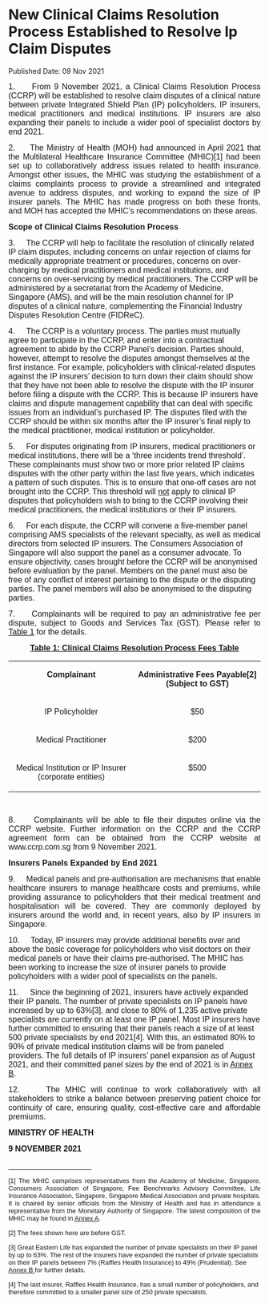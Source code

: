<html>
    <meta http-equiv="Content-Type" content="text/html; charset=utf-8"/>
    <meta charset="utf-8"/>
    <title>New Clinical Claims Resolution Process Established to Resolve Ip Claim Disputes</title>
    <body><h1>New Clinical Claims Resolution Process Established to Resolve Ip Claim Disputes</h1>
    <p>Published Date: 09 Nov 2021</p> <p style="margin-left: 0in; text-align: justify;"><span style="font-family: Arial; font-size: 16px;">1.&nbsp; &nbsp; &nbsp;From 9 November 2021, a Clinical Claims Resolution Process (CCRP) will be established to resolve claim disputes of a clinical nature between private Integrated Shield Plan (IP) policyholders, IP insurers, medical practitioners and medical institutions. IP insurers are also expanding their panels to include a wider pool of specialist doctors by end 2021. </span></p> <p style="margin-left: 0in; text-align: justify;"><span style="font-size: 16px; font-family: Arial;">2.&nbsp; &nbsp; &nbsp;</span><span style="font-family: Arial; font-size: 16px; text-align: left;">The Ministry of Health (MOH) had announced in April 2021 that the Multilateral Healthcare Insurance Committee (MHIC)[1]</span><span style="font-family: Arial; font-size: 16px; text-align: left;">&nbsp;</span><span style="font-family: Arial; font-size: 16px; text-align: left;">had been set up to collaboratively address issues related to health insurance. Amongst other issues, the MHIC was studying the establishment of a claims complaints process to provide a streamlined and integrated avenue to address disputes, and working to expand the size of IP insurer panels. The MHIC has made progress on both these fronts, and MOH has accepted the MHIC’s recommendations on these areas.</span></p><p style="text-align: justify;"><p><strong style="font-family: Arial; font-size: 16px;">Scope of Clinical Claims Resolution Process</strong><br></p><p><span style="font-size: 16px; font-family: Arial;">3.&nbsp; &nbsp; &nbsp;</span><span style="font-family: Arial; font-size: 16px;">The CCRP will help to facilitate the resolution of clinically related IP claim disputes, including concerns on unfair rejection of claims for medically appropriate treatment or procedures, concerns on over-charging by medical practitioners and medical institutions, and concerns on over-servicing by medical practitioners. The CCRP will be administered by a secretariat from the Academy of Medicine, Singapore (AMS), and will be the main resolution channel for IP disputes of a clinical nature, complementing the Financial Industry Disputes Resolution Centre (FIDReC).</span></p></p><p style="text-align: justify;"><p><span style="font-size: 16px; font-family: Arial;">4.&nbsp; &nbsp; &nbsp;</span><span style="font-size: 16px; font-family: Arial;">The CCRP is a voluntary process. The parties must mutually agree to participate in the CCRP, and enter into a contractual agreement to abide by the CCRP Panel’s decision. Parties </span><span style="font-size: 16px; font-family: Arial;">should, however, attempt to resolve the disputes amongst themselves at the first instance. For example, policyholders with clinical-related disputes against the IP insurers’ decision to turn down their claim should show that they have not been able to resolve the dispute with the IP insurer before filing a dispute with the CCRP. This is because IP insurers have claims and dispute management capability that can deal with specific issues from an individual’s purchased IP. The&nbsp;disputes filed with the CCRP should be within six months after the IP insurer’s final reply to the medical practitioner, medical institution or policyholder.</span></p></p><p style="text-align: justify;"><p><span style="font-size: 16px; font-family: Arial;">5.&nbsp; &nbsp; &nbsp;</span><span style="font-size: 16px; font-family: Arial;">For disputes originating from IP insurers, medical practitioners or medical institutions, there will be a ‘three incidents trend threshold’. </span><span style="font-size: 16px; font-family: Arial;">These complainants must show two or more prior related IP claims disputes with the other party within the last five years, which indicates a pattern of such disputes. This is to ensure that one-off cases are not brought into the CCRP. This threshold will <u>not</u> apply to clinical IP disputes that policyholders wish to bring to the CCRP involving their medical practitioners, the medical institutions or their IP insurers.</span></p></p><p style="text-align: justify;"><p><span style="font-size: 16px; font-family: Arial;">6.&nbsp; &nbsp; &nbsp;</span><span style="font-family: Arial; font-size: 16px;">For each dispute, the CCRP will convene a five-member panel comprising AMS specialists of the relevant specialty, as well as medical directors from selected IP insurers. The Consumers Association of Singapore will also support the panel as a consumer advocate. To ensure objectivity, cases brought before the CCRP will be anonymised before evaluation by the panel. Members on the panel must also be free of any conflict of interest pertaining to the dispute or the disputing parties. The panel members will also be anonymised to the disputing parties.</span></p></p><p><p style="text-align: justify;"><span style="font-size: 16px; font-family: Arial;">7.&nbsp; &nbsp; &nbsp;</span><span style="font-family: Arial; font-size: 16px;">Complainants will be required to pay an administrative fee per dispute, subject to Goods and Services Tax (GST). Please refer to </span><u style="font-family: Arial; font-size: 16px;">Table 1</u><span style="font-family: Arial; font-size: 16px;"> for the details.</span></p><p style="text-align: center;"><strong style="font-family: Arial; font-size: 16px;"><u>Table 1: Clinical Claims Resolution Process Fees Table</u></strong></p></p><table border="0" cellspacing="0" cellpadding="0" width="617"> <tbody><tr> <td width="311" valign="top"> <p align="center"><span style="font-size: 16px; font-family: Arial;"><strong>Complainant</strong></span></p> </td> <td width="306" valign="top"> <p align="center"><span style="font-size: 16px; font-family: Arial;"><strong>Administrative Fees Payable[2]</strong></span><strong style="font-family: Arial; font-size: 16px; text-align: left;">(Subject to GST)</strong></p> </td> </tr> <tr> <td width="311" valign="top"> <p style="text-align: center;"><span style="font-size: 16px; font-family: Arial;">IP Policyholder</span></p> </td> <td width="306" valign="top" style="text-align: center;"> <p><span style="font-size: 16px; font-family: Arial;">$50</span></p> </td> </tr> <tr> <td width="311" valign="top" style="text-align: center;"> <p><span style="font-size: 16px; font-family: Arial;">Medical Practitioner</span></p> </td> <td width="306" valign="top" style="text-align: center;"> <p><span style="font-size: 16px; font-family: Arial;">$200</span></p> </td> </tr> <tr> <td width="311" valign="top" style="text-align: center;"> <p><span style="font-size: 16px; font-family: Arial;">Medical Institution or IP Insurer (corporate entities)</span></p> </td> <td width="306" valign="top"> <p style="text-align: center;"><span style="font-size: 16px; font-family: Arial;">$500</span></p> </td> </tr> </tbody></table><p>&nbsp;</p><p style="text-align: justify;"><span style="font-size: 16px; font-family: Arial;">8.&nbsp; &nbsp; &nbsp;Complainants will be able to file their disputes online via the CCRP website. Further information on the CCRP and the CCRP agreement form can be obtained from the CCRP website at www.ccrp.com.sg from 9 November 2021.</span></p><p style="text-align: justify;"><strong style="font-family: Arial; font-size: 16px;">Insurers Panels Expanded by End 2021</strong><br></p><p style="text-align: justify;"><span style="font-size: 16px; font-family: Arial;">9.&nbsp; &nbsp; &nbsp;</span><span style="font-family: Arial; font-size: 16px;">Medical panels and pre-authorisation are mechanisms that enable healthcare insurers to manage healthcare costs and premiums, while providing assurance to policyholders that their medical treatment and hospitalisation will be covered. They are commonly deployed by insurers around the world and, in recent years, also by IP insurers in Singapore.</span></p><p style="text-align: justify;"><p><span style="font-size: 16px; font-family: Arial;">10.&nbsp; &nbsp; &nbsp;</span><span style="font-family: Arial; font-size: 16px;">Today, IP insurers may provide additional benefits over and above the basic coverage for policyholders who visit doctors on their medical panels or have their claims pre-authorised. The MHIC has been working to increase the size of insurer panels to provide policyholders with a wider pool of specialists on the panels.</span></p></p><p style="text-align: justify;"><p><span style="font-size: 16px; font-family: Arial;">11.&nbsp; &nbsp; &nbsp;</span><span style="font-family: Arial; font-size: 16px;">Since the beginning of 2021, insurers have actively expanded their IP panels. The number of private specialists on IP panels have increased by up to 63%[3]</span><span style="font-family: Arial; font-size: 16px;">, and close to 80% of 1,235 active private specialists are currently </span><span style="font-family: Arial; font-size: 16px;">on at least one IP panel. </span><span style="font-family: Arial; font-size: 16px;">Most IP insurers have further committed to ensuring that their panels reach a size of at least 500 private specialists by end 2021[4]</span><span style="font-family: Arial; font-size: 16px;">. With this, an estimated 80% to 90% of private medical institution claims will be from paneled providers. The full details of IP insurers’ panel expansion as of August 2021, and their committed panel sizes by the end of 2021 is in </span><u style="font-family: Arial; font-size: 16px;"><a href="/docs/librariesprovider5/default-document-library/ccrp-annex-b.pdf?sfvrsn=cc238fd3_0" title="Annex B">Annex B</a></u><span style="font-family: Arial; font-size: 16px;">.</span></p></p><p><p style="text-align: justify;"><span style="font-size: 16px; font-family: Arial;">12.&nbsp; &nbsp; &nbsp;</span><span style="font-family: Arial; font-size: 16px;">The MHIC will continue to work collaboratively with all stakeholders to strike a balance between preserving patient choice for continuity of care, ensuring quality, cost-effective care and affordable premiums.</span></p></p> <p><strong style="font-family: Arial; font-size: 16px; text-align: justify;">MINISTRY OF HEALTH</strong><br></p><span style="font-size: 16px; font-family: Arial;"> <strong>9 NOVEMBER 2021</strong> </span><div><span style="font-size: 16px; font-family: Arial;"><br clear="all"> </span><hr align="left" size="1" width="33%"> <div id="ftn1"> <p style="text-align: justify;"><span style="font-size: 13px; font-family: Arial;">[1] The MHIC comprises representatives from the Academy of Medicine, Singapore, Consumers Association of Singapore, Fee Benchmarks Advisory Committee, Life Insurance Association, Singapore, Singapore Medical Association and private hospitals. It is chaired by senior officials from the Ministry of Health and has in attendance a representative from the Monetary Authority of Singapore. The latest composition of the MHIC may be found in <u><a href="/docs/librariesprovider5/default-document-library/ccrp-annex-a.pdf?sfvrsn=686a26d_0" title="Annex A">Annex A</a></u>.</span></p> </div> <div id="ftn2"> <p><span style="font-family: Arial; font-size: 13px;">[2] The fees shown here are before GST.</span></p> </div> <div id="ftn3"> <p><span style="font-family: Arial; font-size: 13px;">[3] Great Eastern Life has expanded the number of private specialists on their IP panel by up to 63%. The rest of the insurers have expanded the number of private specialists on their IP panels between 7% (Raffles Health Insurance) to 49% (Prudential). See <u><a href="/docs/librariesprovider5/default-document-library/ccrp-annex-b.pdf?sfvrsn=cc238fd3_0" title="Annex B">Annex B</a>&nbsp;</u>for further details.<span> </span></span></p> </div> <div id="ftn4"> <p><span style="font-family: Arial; font-size: 13px;">[4] The last insurer, Raffles Health Insurance, has a small number of policyholders, and therefore committed to a smaller panel size of 250 private specialists.</span></p> <p style="text-align: justify;"><span style="font-size: 13px; font-family: Arial;">&nbsp;</span></p> </div> </div></body>
</html>